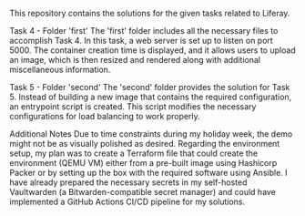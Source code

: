 This repository contains the solutions for the given tasks related to Liferay.

Task 4 - Folder 'first'
The 'first' folder includes all the necessary files to accomplish Task 4. In this task, a web server is set up to listen on port 5000. The container creation time is displayed, and it allows users to upload an image, which is then resized and rendered along with additional miscellaneous information.

Task 5 - Folder 'second'
The 'second' folder provides the solution for Task 5. Instead of building a new image that contains the required configuration, an entrypoint script is created. This script modifies the necessary configurations for load balancing to work properly.

Additional Notes
Due to time constraints during my holiday week, the demo might not be as visually polished as desired. Regarding the environment setup, my plan was to create a Terraform file that could create the environment (QEMU VM) either from a pre-built image using Hashicorp Packer or by setting up the box with the required software using Ansible. I have already prepared the necessary secrets in my self-hosted Vaultwarden (a Bitwarden-compatible secret manager) and could have implemented a GitHub Actions CI/CD pipeline for my solutions.